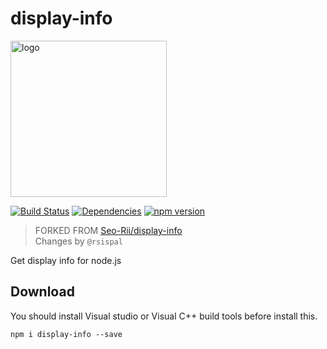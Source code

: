# display-info  
<img alt="logo" src="./logo.png" width="250">   

[![Build Status](https://travis-ci.com/seo-rii/display-info.svg?branch=master)](https://travis-ci.com/seo-rii/display-info)
[![Dependencies](https://david-dm.org/seo-rii/display-info.svg)](https://david-dm.org/seo-rii/display-info)
[![npm version](https://badge.fury.io/js/display-info.svg)](https://badge.fury.io/js/display-info)  



> FORKED FROM [Seo-Rii/display-info](https://github.com/Seo-Rii/electron-acrylic-window)  
> Changes by `@rsispal`




Get display info for node.js  

## Download

You should install Visual studio or Visual C++ build tools before install this.

```shell script
npm i display-info --save
```
